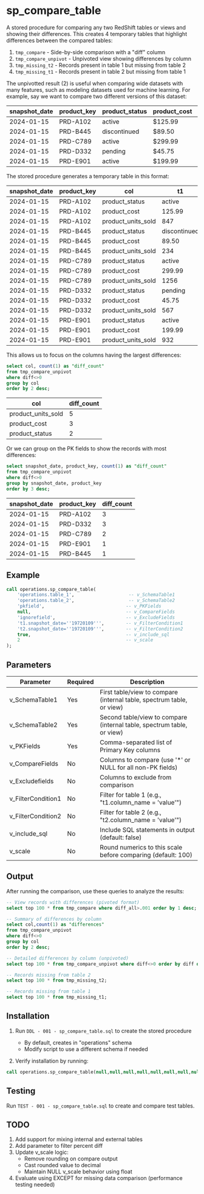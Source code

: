 # sp_compare_table

A stored procedure for comparing any two RedShift tables or views and showing their differences. This creates 4 temporary tables that highlight differences between the compared tables:

1. `tmp_compare` - Side-by-side comparison with a "diff" column
2. `tmp_compare_unpivot` - Unpivoted view showing differences by column
3. `tmp_missing_t2` - Records present in table 1 but missing from table 2
4. `tmp_missing_t1` - Records present in table 2 but missing from table 1

The unpivotted result (2) is useful when comparing wide datasets with many features, such as modeling datasets used for machine learning. 
For example, say we want to compare two different versions of this dataset:

| snapshot_date | product_key | product_status | product_cost | product_units_sold |
|--------------|-------------|----------------|--------------|-------------------|
| 2024-01-15   | PRD-A102    | active         | $125.99      | 847              |
| 2024-01-15   | PRD-B445    | discontinued   | $89.50       | 234              |
| 2024-01-15   | PRD-C789    | active         | $299.99      | 1256             |
| 2024-01-15   | PRD-D332    | pending        | $45.75       | 567              |
| 2024-01-15   | PRD-E901    | active         | $199.99      | 932              |

The stored procedure generates a temporary table in this format:

| snapshot_date | product_key | col               | t1        | t2        | diff    |
|--------------|-------------|-------------------|-----------|-----------|---------|
| 2024-01-15   | PRD-A102    | product_status    | active    | inactive  | 1       |
| 2024-01-15   | PRD-A102    | product_cost      | 125.99    | 130.99    | 3.97    |
| 2024-01-15   | PRD-A102    | product_units_sold| 847       | 912       | 7.67    |
| 2024-01-15   | PRD-B445    | product_status    | discontinued| discontinued| 0       |
| 2024-01-15   | PRD-B445    | product_cost      | 89.50     | 89.50     | 0.00    |
| 2024-01-15   | PRD-B445    | product_units_sold| 234       | 198       | -15.38  |
| 2024-01-15   | PRD-C789    | product_status    | active    | active    | 0       |
| 2024-01-15   | PRD-C789    | product_cost      | 299.99    | 279.99    | -6.67   |
| 2024-01-15   | PRD-C789    | product_units_sold| 1256      | 1489      | 18.55   |
| 2024-01-15   | PRD-D332    | product_status    | pending   | active    | 1       |
| 2024-01-15   | PRD-D332    | product_cost      | 45.75     | 49.99     | 9.27    |
| 2024-01-15   | PRD-D332    | product_units_sold| 567       | 634       | 11.82   |
| 2024-01-15   | PRD-E901    | product_status    | active    | active    | 0       |
| 2024-01-15   | PRD-E901    | product_cost      | 199.99    | 199.99    | 0.00    |
| 2024-01-15   | PRD-E901    | product_units_sold| 932       | 1045      | 12.12   |

This allows us to focus on the columns having the largest differences:
```sql
select col, count(1) as "diff_count"
from tmp_compare_unpivot
where diff<>0
group by col
order by 2 desc;
```

| col               | diff_count |
|------------------|------------|
| product_units_sold| 5          |
| product_cost      | 3          |
| product_status    | 2          |

Or we can group on the PK fields to show the records with most differences:
```sql
select snapshot_date, product_key, count(1) as "diff_count" 
from tmp_compare_unpivot 
where diff<>0 
group by snapshot_date, product_key 
order by 3 desc;
```

| snapshot_date | product_key | diff_count |
|--------------|-------------|------------|
| 2024-01-15   | PRD-A102    | 3          |
| 2024-01-15   | PRD-D332    | 3          |
| 2024-01-15   | PRD-C789    | 2          |
| 2024-01-15   | PRD-E901    | 1          |
| 2024-01-15   | PRD-B445    | 1          |

## Example

```sql
call operations.sp_compare_table(
    'operations.table_1',                    -- v_SchemaTable1
    'operations.table_2',                    -- v_SchemaTable2
    'pkfield',                              -- v_PKFields
    null,                                   -- v_CompareFields
    'ignorefield',                          -- v_ExcludeFields
    't1.snapshot_date=''19720109''',        -- v_FilterCondition1
    't2.snapshot_date=''19720109''',        -- v_FilterCondition2
    true,                                   -- v_include_sql
    2                                       -- v_scale
);
```

## Parameters

| Parameter | Required | Description |
|-----------|----------|-------------|
| v_SchemaTable1 | Yes | First table/view to compare (internal table, spectrum table, or view) |
| v_SchemaTable2 | Yes | Second table/view to compare (internal table, spectrum table, or view) |
| v_PKFields | Yes | Comma-separated list of Primary Key columns |
| v_CompareFields | No | Columns to compare (use '*' or NULL for all non-PK fields) |
| v_Excludefields | No | Columns to exclude from comparison |
| v_FilterCondition1 | No | Filter for table 1 (e.g., "t1.column_name = 'value'") |
| v_FilterCondition2 | No | Filter for table 2 (e.g., "t2.column_name = 'value'") |
| v_include_sql | No | Include SQL statements in output (default: false) |
| v_scale | No | Round numerics to this scale before comparing (default: 100) |

## Output

After running the comparison, use these queries to analyze the results:

```sql
-- View records with differences (pivoted format)
select top 100 * from tmp_compare where diff_all>.001 order by 1 desc;

-- Summary of differences by column
select col,count(1) as "differences" 
from tmp_compare_unpivot 
where diff<>0 
group by col 
order by 2 desc;

-- Detailed differences by column (unpivoted)
select top 100 * from tmp_compare_unpivot where diff<>0 order by diff desc;

-- Records missing from table 2
select top 100 * from tmp_missing_t2;

-- Records missing from table 1
select top 100 * from tmp_missing_t1;
```

## Installation

1. Run `DDL - 001 - sp_compare_table.sql` to create the stored procedure
   - By default, creates in "operations" schema
   - Modify script to use a different schema if needed

2. Verify installation by running:
```sql
call operations.sp_compare_table(null,null,null,null,null,null,null,null,null)
```

## Testing

Run `TEST - 001 - sp_compare_table.sql` to create and compare test tables.

## TODO

1. Add support for mixing internal and external tables
2. Add parameter to filter percent diff
3. Update v_scale logic:
   - Remove rounding on compare output
   - Cast rounded value to decimal
   - Maintain NULL v_scale behavior using float
4. Evaluate using EXCEPT for missing data comparison (performance testing needed)
